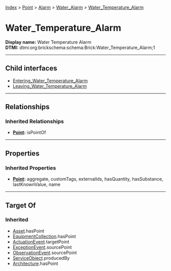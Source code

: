 [Index](../../../../Index.md) > [Point](../../../Point.md) > [Alarm](../../Alarm.md) > [Water_Alarm](../Water_Alarm.md) > [Water_Temperature_Alarm](#)
# Water_Temperature_Alarm

**Display name:** Water Temperature Alarm<br />
**DTMI:** dtmi:org:brickschema:schema:Brick:Water_Temperature_Alarm;1

---

## Child interfaces
* [Entering_Water_Temperature_Alarm](Entering_Water_Temperature_Alarm.md)
* [Leaving_Water_Temperature_Alarm](Leaving_Water_Temperature_Alarm.md)

---

## Relationships
### Inherited Relationships
* **[Point](../../../Point.md):** isPointOf

---

## Properties
### Inherited Properties
* **[Point](../../../Point.md):** aggregate, customTags, externalIds, hasQuantity, hasSubstance, lastKnownValue, name

---

## Target Of
### Inherited
* [Asset](../../../../Asset/Asset.md).hasPoint
* [EquipmentCollection](../../../../Collection/AssetCollection/EquipmentCollection/EquipmentCollection.md).hasPoint
* [ActuationEvent](../../../../Event/PointEvent/ActuationEvent.md).targetPoint
* [ExceptionEvent](../../../../Event/PointEvent/ExceptionEvent.md).sourcePoint
* [ObservationEvent](../../../../Event/PointEvent/ObservationEvent.md).sourcePoint
* [ServiceObject](../../../../Information/ServiceObject/ServiceObject.md).producedBy
* [Architecture](../../../../Space/Architecture/Architecture.md).hasPoint
